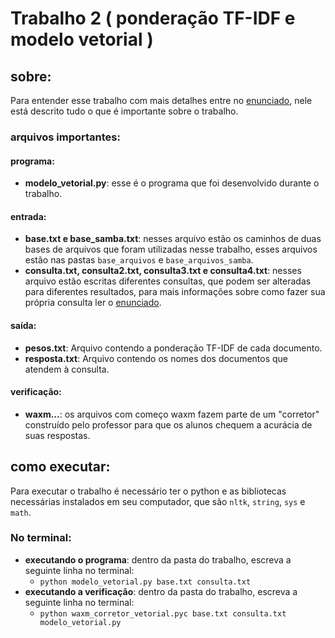 # Trabalho 2 ( ponderação TF-IDF e modelo vetorial )

## sobre: 
Para entender esse trabalho com mais detalhes entre no [enunciado](https://github.com/Eduardo-Pires/ORI-UFU/blob/main/trabalho%202/trab2_ori_2023-1.pdf), nele está descrito tudo o que é importante sobre o trabalho.

### arquivos importantes:
#### programa:
- **modelo_vetorial.py**: esse é o programa que foi desenvolvido durante o trabalho.
#### entrada:
- **base.txt e base_samba.txt**: nesses arquivo estão os caminhos de duas bases de arquivos que foram utilizadas nesse trabalho, esses arquivos estão nas pastas ```base_arquivos``` e ```base_arquivos_samba```.
- **consulta.txt, consulta2.txt, consulta3.txt e consulta4.txt**: nesses arquivo estão escritas diferentes consultas, que podem ser alteradas para diferentes resultados, para mais informações sobre como fazer sua própria consulta ler o [enunciado](https://github.com/Eduardo-Pires/ORI-UFU/blob/main/trabalho%202/trab2_ori_2023-1.pdf).
#### saída:
- **pesos.txt**: Arquivo contendo a ponderação TF-IDF de cada documento.
- **resposta.txt**: Arquivo contendo os nomes dos documentos que atendem à consulta.
#### verificação:
- **waxm...**: os arquivos com começo waxm fazem parte de um "corretor" construído pelo professor para que os alunos chequem a acurácia de suas respostas.
## como executar:
Para executar o trabalho é necessário ter o python e as bibliotecas necessárias instalados em seu computador, que são ```nltk```, ```string```, ```sys``` e ```math```.
### No terminal:
- **executando o programa**: dentro da pasta do trabalho, escreva a seguinte linha no terminal:
  - ```python modelo_vetorial.py base.txt consulta.txt```
- **executando a verificação**: dentro da pasta do trabalho, escreva a seguinte linha no terminal:
  - ```python waxm_corretor_vetorial.pyc base.txt consulta.txt modelo_vetorial.py```
